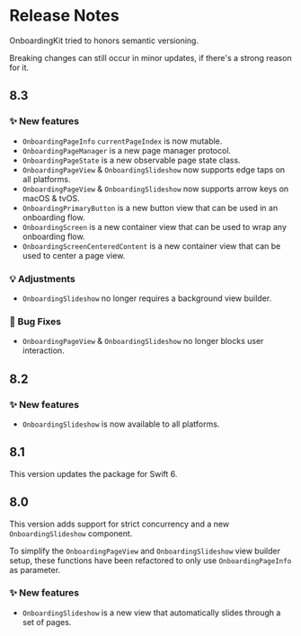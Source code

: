 # Release Notes

OnboardingKit tried to honors semantic versioning.

Breaking changes can still occur in minor updates, if there's a strong reason for it.



## 8.3

### ✨ New features

* `OnboardingPageInfo` `currentPageIndex` is now mutable.
* `OnboardingPageManager` is a new page manager protocol.
* `OnboardingPageState` is a new observable page state class.
* `OnboardingPageView` & `OnboardingSlideshow` now supports edge taps on all platforms.
* `OnboardingPageView` & `OnboardingSlideshow` now supports arrow keys on macOS & tvOS.
* `OnboardingPrimaryButton` is a new button view that can be used in an onboarding flow.
* `OnboardingScreen` is a new container view that can be used to wrap any onboarding flow.  
* `OnboardingScreenCenteredContent` is a new container view that can be used to center a page view.  

### 💡 Adjustments

* `OnboardingSlideshow` no longer requires a background view builder.

### 🐛 Bug Fixes

* `OnboardingPageView` & `OnboardingSlideshow` no longer blocks user interaction.



## 8.2

### ✨ New features

* `OnboardingSlideshow` is now available to all platforms. 



## 8.1

This version updates the package for Swift 6.



## 8.0

This version adds support for strict concurrency and a new `OnboardingSlideshow` component.

To simplify the `OnboardingPageView` and `OnboardingSlideshow` view builder setup, these functions have been refactored to only use `OnboardingPageInfo` as parameter.

### ✨ New features

* `OnboardingSlideshow` is a new view that automatically slides through a set of pages. 
